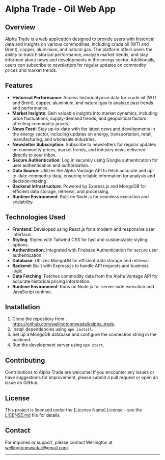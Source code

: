 # Alpha Trade - Oil Web App

## Overview

Alpha Trade is a web application designed to provide users with historical data and insights on various commodities, including crude oil (WTI and Brent), copper, aluminium, and natural gas. The platform offers users the ability to track historical performance, analyze market trends, and stay informed about news and developments in the energy sector. Additionally, users can subscribe to newsletters for regular updates on commodity prices and market trends.

## Features

- **Historical Performance**: Access historical price data for crude oil (WTI and Brent), copper, aluminium, and natural gas to analyze past trends and performance.
- **Market Insights**: Gain valuable insights into market dynamics, including price fluctuations, supply-demand trends, and geopolitical factors affecting commodity prices.
- **News Feed**: Stay up-to-date with the latest news and developments in the energy sector, including updates on energy, transportation, retail, manufacturing, and wholesale industries.
- **Newsletter Subscription**: Subscribe to newsletters for regular updates on commodity prices, market trends, and industry news delivered directly to your inbox.
- **Secure Authentication**: Log in securely using Google authentication for user authentication and authorization.
- **Data Source**: Utilizes the Alpha Vantage API to fetch accurate and up-to-date commodity data, ensuring reliable information for analysis and decision-making.
- **Backend Infrastructure**: Powered by Express.js and MongoDB for efficient data storage, retrieval, and processing.
- **Runtime Environment**: Built on Node.js for seamless execution and scalability.

## Technologies Used

- **Frontend**: Developed using React.js for a modern and responsive user interface.
- **Styling**: Styled with Tailwind CSS for fast and customizable styling options.
- **Authentication**: Integrated with Firebase Authentication for secure user authentication.
- **Database**: Utilizes MongoDB for efficient data storage and retrieval.
- **Backend**: Built with Express.js to handle API requests and business logic.
- **Data Fetching**: Fetches commodity data from the Alpha Vantage API for accurate historical pricing information.
- **Runtime Environment**: Runs on Node.js for server-side execution and JavaScript runtime.

## Installation

1. Clone the repository from https://github.com/wellingtonmwadali/alpha_trade.
2. Install dependencies using `npm install`.
3. Set up a MongoDB database and configure the connection string in the backend.
4. Run the development server using `npm start`.

## Contributing

Contributions to Alpha Trade are welcome! If you encounter any issues or have suggestions for improvement, please submit a pull request or open an issue on GitHub.

## License

This project is licensed under the [License Name] License - see the [LICENSE.md](LICENSE.md) file for details.

## Contact

For inquiries or support, please contact Wellington at wellingtonmwadali@gmail.com.

---


